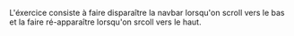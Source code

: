 L'éxercice consiste à faire disparaître la navbar lorsqu'on scroll vers le bas et la faire ré-apparaître lorsqu'on srcoll vers le haut.
